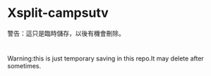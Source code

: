 # Xsplit-campsutv
警告：這只是臨時儲存，以後有機會刪除。
#
Warning:this is just temporary saving in this repo.It may delete after sometimes.
